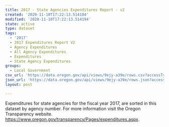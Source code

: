 ```yaml
---
title: 2017 - State Agencies Expenditures Report - v2
created: '2020-11-10T17:22:13.514184'
modified: '2020-11-10T17:22:13.514194'
state: active
type: dataset
tags:
  - '2017'
  - 2017 Expenditures Report V2
  - Agency Expenditures
  - All Agency Expenditures
  - Expenditures
  - State Agency Expenditures
groups:
  - Local Government
csv_url: 'https://data.oregon.gov/api/views/9ejy-a39e/rows.csv?accessType=DOWNLOAD'
json_url: 'https://data.oregon.gov/api/views/9ejy-a39e/rows.json?accessType=DOWNLOAD'
layout: post

---
```

Expenditures for state agencies for the fiscal year 2017, are sorted in this dataset by agency number. For more information visit the Oregon Transparency website. https://www.oregon.gov/transparency/Pages/expenditures.aspx.
